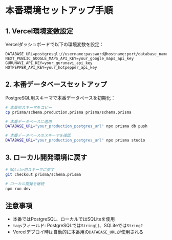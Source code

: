 # 本番環境セットアップ手順

## 1. Vercel環境変数設定

Vercelダッシュボードで以下の環境変数を設定：

```
DATABASE_URL=postgresql://username:password@hostname:port/database_name
NEXT_PUBLIC_GOOGLE_MAPS_API_KEY=your_google_maps_api_key
GURUNAVI_API_KEY=your_gurunavi_api_key  
HOTPEPPER_API_KEY=your_hotpepper_api_key
```

## 2. 本番データベースセットアップ

PostgreSQL用スキーマで本番データベースを初期化：

```bash
# 本番用スキーマをコピー
cp prisma/schema.production.prisma prisma/schema.prisma

# 本番データベースに適用
DATABASE_URL="your_production_postgres_url" npx prisma db push

# 本番データベースのスキーマを確認
DATABASE_URL="your_production_postgres_url" npx prisma studio
```

## 3. ローカル開発環境に戻す

```bash
# SQLite用スキーマに戻す
git checkout prisma/schema.prisma

# ローカル開発を継続
npm run dev
```

## 注意事項

- 本番ではPostgreSQL、ローカルではSQLiteを使用
- `tags`フィールド: PostgreSQLでは`String[]`、SQLiteでは`String?`
- Vercelデプロイ時は自動的に本番用の`DATABASE_URL`が使用される